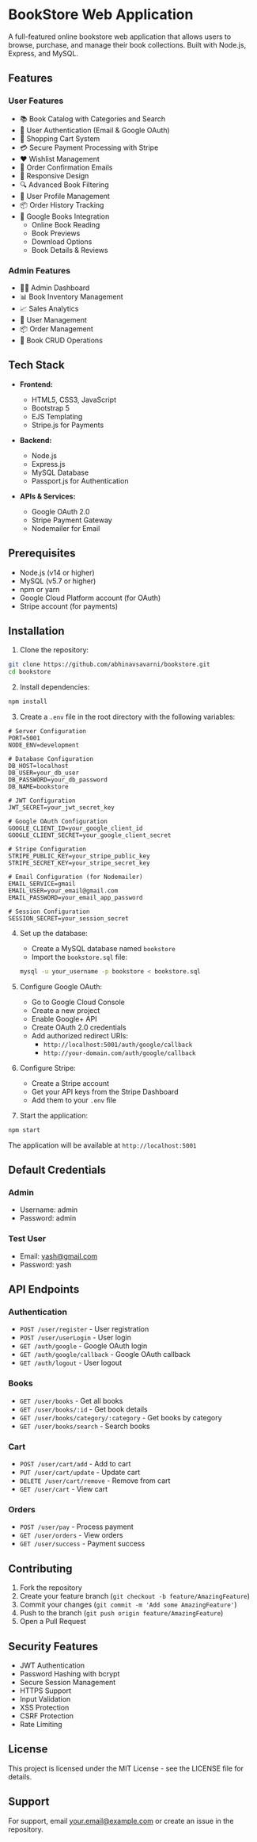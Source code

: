 # BookStore Web Application

A full-featured online bookstore web application that allows users to browse, purchase, and manage their book collections. Built with Node.js, Express, and MySQL.

## Features

### User Features
- 📚 Book Catalog with Categories and Search
- 👤 User Authentication (Email & Google OAuth)
- 🛒 Shopping Cart System
- 💳 Secure Payment Processing with Stripe
- ❤️ Wishlist Management
- 📧 Order Confirmation Emails
- 📱 Responsive Design
- 🔍 Advanced Book Filtering
- 👥 User Profile Management
- 📦 Order History Tracking
- 📖 Google Books Integration
  - Online Book Reading
  - Book Previews
  - Download Options
  - Book Details & Reviews

### Admin Features
- 👨‍💼 Admin Dashboard
- 📊 Book Inventory Management
- 📈 Sales Analytics
- 👥 User Management
- 📦 Order Management
- 📝 Book CRUD Operations

## Tech Stack

- **Frontend:**
  - HTML5, CSS3, JavaScript
  - Bootstrap 5
  - EJS Templating
  - Stripe.js for Payments

- **Backend:**
  - Node.js
  - Express.js
  - MySQL Database
  - Passport.js for Authentication

- **APIs & Services:**
  - Google OAuth 2.0
  - Stripe Payment Gateway
  - Nodemailer for Email

## Prerequisites

- Node.js (v14 or higher)
- MySQL (v5.7 or higher)
- npm or yarn
- Google Cloud Platform account (for OAuth)
- Stripe account (for payments)

## Installation

1. Clone the repository:
```bash
git clone https://github.com/abhinavsavarni/bookstore.git
cd bookstore
```

2. Install dependencies:
```bash
npm install
```

3. Create a `.env` file in the root directory with the following variables:
```env
# Server Configuration
PORT=5001
NODE_ENV=development

# Database Configuration
DB_HOST=localhost
DB_USER=your_db_user
DB_PASSWORD=your_db_password
DB_NAME=bookstore

# JWT Configuration
JWT_SECRET=your_jwt_secret_key

# Google OAuth Configuration
GOOGLE_CLIENT_ID=your_google_client_id
GOOGLE_CLIENT_SECRET=your_google_client_secret

# Stripe Configuration
STRIPE_PUBLIC_KEY=your_stripe_public_key
STRIPE_SECRET_KEY=your_stripe_secret_key

# Email Configuration (for Nodemailer)
EMAIL_SERVICE=gmail
EMAIL_USER=your_email@gmail.com
EMAIL_PASSWORD=your_email_app_password

# Session Configuration
SESSION_SECRET=your_session_secret
```

4. Set up the database:
   - Create a MySQL database named `bookstore`
   - Import the `bookstore.sql` file:
   ```bash
   mysql -u your_username -p bookstore < bookstore.sql
   ```

5. Configure Google OAuth:
   - Go to Google Cloud Console
   - Create a new project
   - Enable Google+ API
   - Create OAuth 2.0 credentials
   - Add authorized redirect URIs:
     - `http://localhost:5001/auth/google/callback`
     - `http://your-domain.com/auth/google/callback`

6. Configure Stripe:
   - Create a Stripe account
   - Get your API keys from the Stripe Dashboard
   - Add them to your `.env` file

7. Start the application:
```bash
npm start
```

The application will be available at `http://localhost:5001`

## Default Credentials

### Admin
- Username: admin
- Password: admin

### Test User
- Email: yash@gmail.com
- Password: yash

## API Endpoints

### Authentication
- `POST /user/register` - User registration
- `POST /user/userLogin` - User login
- `GET /auth/google` - Google OAuth login
- `GET /auth/google/callback` - Google OAuth callback
- `GET /auth/logout` - User logout

### Books
- `GET /user/books` - Get all books
- `GET /user/books/:id` - Get book details
- `GET /user/books/category/:category` - Get books by category
- `GET /user/books/search` - Search books

### Cart
- `POST /user/cart/add` - Add to cart
- `PUT /user/cart/update` - Update cart
- `DELETE /user/cart/remove` - Remove from cart
- `GET /user/cart` - View cart

### Orders
- `POST /user/pay` - Process payment
- `GET /user/orders` - View orders
- `GET /user/success` - Payment success

## Contributing

1. Fork the repository
2. Create your feature branch (`git checkout -b feature/AmazingFeature`)
3. Commit your changes (`git commit -m 'Add some AmazingFeature'`)
4. Push to the branch (`git push origin feature/AmazingFeature`)
5. Open a Pull Request

## Security Features

- JWT Authentication
- Password Hashing with bcrypt
- Secure Session Management
- HTTPS Support
- Input Validation
- XSS Protection
- CSRF Protection
- Rate Limiting

## License

This project is licensed under the MIT License - see the LICENSE file for details.

## Support

For support, email your.email@example.com or create an issue in the repository. 
